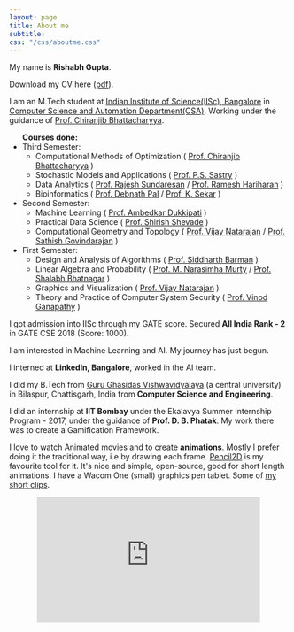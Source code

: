 ```yaml
---
layout: page
title: About me
subtitle: 
css: "/css/aboutme.css"
---
```

<div id="aboutme-section">

<p class="about-text">
  <span class="fa fa-star about-icon"></span>
  My name is <b>Rishabh Gupta</b>. 
</p> 
<p class="about-text">
  <span class="fa fa-file-text-o about-icon"></span>
  Download my CV here (<a href="/files/v4.2.pdf">pdf</a>).
</p>

<p class="about-text">
  <span class="fa fa-graduation-cap about-icon"></span>
  I am an M.Tech student at <a href="https://www.iisc.ac.in/">Indian Institute of Science(IISc), Bangalore</a> in <a href="https://www.csa.iisc.ac.in/">Computer Science and Automation Department(CSA)</a>. Working under the guidance of <a href="https://drona.csa.iisc.ac.in/~chiru/">Prof. Chiranjib Bhattacharyya</a>.
</p>
<p class="about-text">
<span class="fa fa-graduation-cap about-icon"></span>
<ul>
<b>Courses done:</b>
<li>Third Semester:
  <ul>
	<li>Computational Methods of Optimization ( <a href="https://drona.csa.iisc.ac.in/~chiru/">Prof. Chiranjib Bhattacharyya</a> )</li>
	<li>Stochastic Models and Applications ( <a href="http://www.ee.iisc.ac.in/faculty/sastry/">Prof. P.S. Sastry</a> )</li>
	<li>Data Analytics ( <a href="https://ece.iisc.ac.in/~rajeshs/">Prof. Rajesh Sundaresan</a> / <a href="http://hariharan-ramesh.com/">Prof. Ramesh Hariharan</a> )</li>
	<li>Bioinformatics ( <a href="http://cds.iisc.ac.in/faculty/dpal/">Prof. Debnath Pal</a> / <a href="http://cds.iisc.ac.in/faculty/sekar/">Prof. K. Sekar</a> )</li>
  </ul>
</li>
<li>Second Semester:
  <ul>
	<li>Machine Learning ( <a href="https://www.csa.iisc.ac.in/~ambedkar/">Prof. Ambedkar Dukkipati</a> )</li>
	<li>Practical Data Science ( <a href="https://www.csa.iisc.ac.in/~shirish/">Prof. Shirish Shevade</a> )</li>
	<li>Computational Geometry and Topology ( <a href="https://www.csa.iisc.ac.in/~vijayn/">Prof. Vijay Natarajan</a> / <a href="https://www.csa.iisc.ac.in/~gsat/">Prof. Sathish Govindarajan</a> )</li>
  </ul>
</li>
<li>First Semester:
  <ul>
	<li>Design and Analysis of Algorithms ( <a href="https://www.csa.iisc.ac.in/~barman/">Prof. Siddharth Barman</a> )</li>
	<li>Linear Algebra and Probability ( <a href="https://www.csa.iisc.ac.in/~mnm/">Prof. M. Narasimha Murty</a> / <a href="https://www.csa.iisc.ac.in/~shalabh/">Prof. Shalabh Bhatnagar</a> )</li>
	<li>Graphics and Visualization ( <a href="https://www.csa.iisc.ac.in/~vijayn/">Prof. Vijay Natarajan</a> )</li>
	<li>Theory and Practice of Computer System Security ( <a href="https://www.csa.iisc.ac.in/~vg/">Prof. Vinod Ganapathy</a> )</li>
  </ul>
</li>
</ul> 

</p>

<p class="about-text">
  <span class="fa fa-star about-icon"></span>
I got admission into IISc through my GATE score. Secured <b>All India Rank - 2</b> in GATE CSE 2018 (Score: 1000).   
</p>

<p class="about-text">
  <span class="fa fa-code about-icon"></span>
  I am interested in Machine Learning and AI. My journey has just begun.   
</p>

<p class="about-text">
  <span class="fa fa-briefcase about-icon"></span>
  I interned at <b>LinkedIn, Bangalore</b>, worked in the AI team.
</p>

<p class="about-text">
  <span class="fa fa-graduation-cap about-icon"></span>
  I did my B.Tech from <a href="https://en.wikipedia.org/wiki/Guru_Ghasidas_Vishwavidyalaya">Guru Ghasidas Vishwavidyalaya</a> (a central university) in Bilaspur, Chattisgarh, India from <b>Computer Science and Engineering</b>. 
</p>   

<p class="about-text">
  <span class="fa fa-briefcase about-icon"></span>
  I did an internship at <b>IIT Bombay</b> under the Ekalavya Summer Internship Program - 2017, under the guidance of <b>Prof. D. B. Phatak</b>. My work there was to create a Gamification Framework.
</p>

<p class="about-text">
  <span class="fa fa-heart about-icon"></span>
  I love to watch Animated movies and to create <b>animations</b>. Mostly I prefer doing it the traditional way, i.e by drawing each frame. <a href="https://www.pencil2d.org/">Pencil2D</a> is my favourite tool for it. It's nice and simple, open-source, good for short length animations. I have a Wacom One (small) graphics pen tablet. Some of <a href="https://in.pinterest.com/rishabhg1997/my-animated-gifs/">my short clips</a>.

<div style="position:relative;height:0;padding-bottom:56.21%"><iframe src="https://www.youtube.com/embed/wRSGwh3zOKk?ecver=2" style="position:absolute;width:80%;height:80%;left:10%" width="641" height="360" frameborder="0" allow="autoplay; encrypted-media" allowfullscreen></iframe></div>
</p>

</div>
